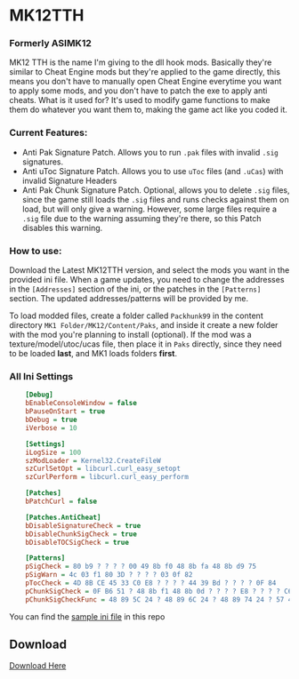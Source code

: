 # MK12TTH
### Formerly ASIMK12
MK12 TTH is the name I'm giving to the dll hook mods. Basically they're similar to Cheat Engine mods but they're applied to the game directly, this means you don't have to manually open Cheat Engine everytime you want to apply some mods, and you don't have to patch the exe to apply anti cheats.
What is it used for? It's used to modify game functions to make them do whatever you want them to, making the game act like you coded it.

### Current Features:
- Anti Pak Signature Patch. Allows you to run `.pak` files with invalid `.sig` signatures.
- Anti uToc Signature Patch. Allows you to use `uToc` files (and `.uCas`) with invalid Signature Headers
- Anti Pak Chunk Signature Patch. Optional, allows you to delete `.sig` files, since the game still loads the `.sig` files and runs checks against them on load, but will only give a warning. However, some large files require a `.sig` file due to the warning assuming they're there, so this Patch disables this warning.

### How to use:
Download the Latest MK12TTH version, and select the mods you want in the provided ini file. When a game updates, you need to change the addresses in the `[Addresses]` section of the ini, or the patches in the `[Patterns]` section. The updated addresses/patterns will be provided by me.

To load modded files, create a folder called `Packhunk99` in the content directory `MK1 Folder/MK12/Content/Paks`, and inside it create a new folder with the mod you're planning to install (optional). If the mod was a texture/model/utoc/ucas file, then place it in `Paks` directly, since they need to be loaded **last**, and MK1 loads folders **first**.

### All Ini Settings
```ini
    [Debug]
    bEnableConsoleWindow = false
    bPauseOnStart = true
    bDebug = true
    iVerbose = 10

    [Settings]
    iLogSize = 100
    szModLoader = Kernel32.CreateFileW
    szCurlSetOpt = libcurl.curl_easy_setopt
    szCurlPerform = libcurl.curl_easy_perform

    [Patches]
    bPatchCurl = false

    [Patches.AntiCheat]
    bDisableSignatureCheck = true
    bDisableChunkSigCheck = true
    bDisableTOCSigCheck = true

    [Patterns]
    pSigCheck = 80 b9 ? ? ? ? 00 49 8b f0 48 8b fa 48 8b d9 75
    pSigWarn = 4c 03 f1 80 3D ? ? ? ? 03 0f 82
    pTocCheck = 4D 8B CE 45 33 C0 E8 ? ? ? ? 44 39 Bd ? ? ? ? 0F 84
    pChunkSigCheck = 0F B6 51 ? 48 8b f1 48 8b 0d ? ? ? ? E8 ? ? ? ? C6 46 ? ? 0F AE F8
    pChunkSigCheckFunc = 48 89 5C 24 ? 48 89 6C 24 ? 48 89 74 24 ? 57 41 56 41 57 48 83 EC 20 48 8D 59 08 49 63 F9 48 8B F1 49 8B E8 48 8B CB 44 0F B6 F2

```
You can find the [sample ini file](sample.ini) in this repo

## Download
[Download Here](https://github.com/thethiny/MK12TTH/releases)
